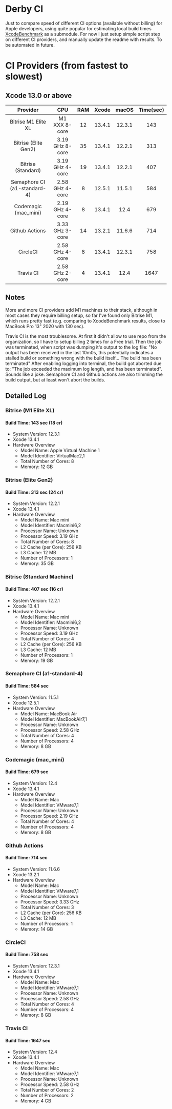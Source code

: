 # Derby CI
Just to compare speed of different CI options (available without billing) for Apple developers, using quite popular for estimating local build times [XcodeBenchmark](https://github.com/devMEremenko/XcodeBenchmark) as a submodule.
For now I just setup simple script step on different CI providers, and manually update the readme with results. To be automated in future.

# CI Providers (from fastest to slowest)

## Xcode 13.0 or above

|       Provider                |           CPU           | RAM | Xcode |  macOS  | Time(sec) |
|:-----------------------------:|:-----------------------:|:---:|:-----:|:-------:|:---------:|
| Bitrise M1 Elite XL           |      M1 XXX 8-core      |  12 | 13.4.1| 12.3.1  |    143    |
| Bitrise (Elite Gen2)          |     3.19 GHz 8-core     |  35 | 13.4.1| 12.2.1  |    313    |
| Bitrise (Standard)            |     3.19 GHz 4-core     |  19 | 13.4.1| 12.2.1  |    407    |
| Semaphore CI (a1-standard-4)  |     2.58 GHz 4-core     |   8 | 12.5.1| 11.5.1  |    584    |
| Codemagic (mac_mini)          |     2.19 GHz 4-core     |   8 | 13.4.1| 12.4    |    679    |
| Github Actions                |     3.33 GHz 3-core     |  14 | 13.2.1| 11.6.6  |    714    |
| CircleCI                      |     2.58 GHz 4-core     |   8 | 13.4.1| 12.3.1  |    758    |
| Travis CI                     |     2.58 GHz 2-core     |   4 | 13.4.1| 12.4    |   1647    |


## Notes
More and more CI providers add M1 machines to their stack, although in most cases they require billing setup, so far I've found only Bitrise M1, which runs pretty fast (e.g. comparing to XcodeBenchmark results, close to MacBook Pro 13" 2020 with 130 sec).

Travis CI is the most troublesome. At first it didn't allow to use repo from the organization, so I have to setup billing 2 times for a Free trial. Then the job was terminated, when script was dumping it's output to the log file: "No output has been received in the last 10m0s, this potentially indicates a stalled build or something wrong with the build itself... The build has been terminated"
After enabling logging into terminal, the build got aborted due to: "The job exceeded the maximum log length, and has been terminated". Sounds like a joke. Semaphore CI and Github actions are also trimming the build output, but at least won't abort the builds. 

## Detailed Log
### Bitrise (M1 Elite XL)
#### Build Time: 143 sec (18 cr)

- System Version: 12.3.1
- Xcode 13.4.1
- Hardware Overview
    - Model Name: Apple Virtual Machine 1
    - Model Identifier: VirtualMac2,1
    - Total Number of Cores: 8
    - Memory: 12 GB

### Bitrise (Elite Gen2)
#### Build Time: 313 sec (24 cr)

- System Version: 12.2.1
- Xcode 13.4.1
- Hardware Overview
    - Model Name: Mac mini
    - Model Identifier: Macmini6,2
    - Processor Name: Unknown
    - Processor Speed: 3.19 GHz
    - Total Number of Cores: 8
    - L2 Cache (per Core): 256 KB
    - L3 Cache: 12 MB
    - Number of Processors: 1
    - Memory: 35 GB

### Bitrise (Standard Machine)
#### Build Time: 407 sec (16 cr)

- System Version: 12.2.1
- Xcode 13.4.1
- Hardware Overview
    - Model Name: Mac mini
    - Model Identifier: Macmini6,2
    - Processor Name: Unknown
    - Processor Speed: 3.19 GHz
    - Total Number of Cores: 4
    - L2 Cache (per Core): 256 KB
    - L3 Cache: 12 MB
    - Number of Processors: 1
    - Memory: 19 GB

### Semaphore CI (a1-standard-4)
#### Build Time: 584 sec

- System Version: 11.5.1
- Xcode 12.5.1
- Hardware Overview
    - Model Name: MacBook Air
    - Model Identifier: MacBookAir7,1
    - Processor Name: Unknown
    - Processor Speed: 2.58 GHz
    - Total Number of Cores: 4
    - Number of Processors: 4
    - Memory: 8 GB

### Codemagic (mac_mini)
#### Build Time: 679 sec

- System Version: 12.4
- Xcode 13.4.1
- Hardware Overview
    - Model Name: Mac
    - Model Identifier: VMware7,1
    - Processor Name: Unknown
    - Processor Speed: 2.19 GHz
    - Total Number of Cores: 4
    - Number of Processors: 4
    - Memory: 8 GB

### Github Actions
#### Build Time: 714 sec

- System Version: 11.6.6
- Xcode 13.2.1
- Hardware Overview
  - Model Name: Mac
  - Model Identifier: VMware7,1
  - Processor Name: Unknown
  - Processor Speed: 3.33 GHz
  - Total Number of Cores: 3
  - L2 Cache (per Core): 256 KB
  - L3 Cache: 12 MB
  - Number of Processors: 1
  - Memory: 14 GB


### CircleCI
#### Build Time: 758 sec

- System Version: 12.3.1
- Xcode 13.4.1
- Hardware Overview
  - Model Name: Mac
  - Model Identifier: VMware7,1
  - Processor Name: Unknown
  - Processor Speed: 2.58 GHz
  - Total Number of Cores: 4
  - Number of Processors: 4
  - Memory: 8 GB

### Travis CI
#### Build Time: 1647 sec

- System Version: 12.4
- Xcode 13.4.1
- Hardware Overview
  - Model Name: Mac
  - Model Identifier: VMware7,1
  - Processor Name: Unknown
  - Processor Speed: 2.58 GHz
  - Total Number of Cores: 2
  - Number of Processors: 2
  - Memory: 4 GB
